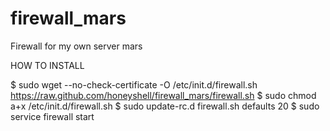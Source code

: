 # firewall_mars

Firewall for my own server mars

HOW TO INSTALL

$ sudo wget --no-check-certificate -O /etc/init.d/firewall.sh https://raw.github.com/honeyshell/firewall_mars/firewall.sh 
$ sudo chmod a+x /etc/init.d/firewall.sh 
$ sudo update-rc.d firewall.sh defaults 20 
$ sudo service firewall start

